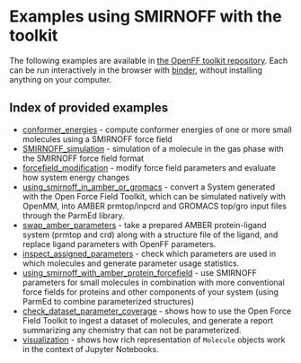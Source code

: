 # Examples using SMIRNOFF with the toolkit

The following examples are available in [the OpenFF toolkit repository](https://github.com/openforcefield/openff-toolkit/tree/latest/examples). Each can be run interactively in the browser with [binder](https://mybinder.org/v2/gh/openforcefield/openforcefield/latest?filepath=%2Fexamples%2F), without installing anything on your computer.

## Index of provided examples

* [conformer_energies](https://github.com/openforcefield/openff-toolkit/tree/latest/examples/conformer_energies) - compute conformer energies of one or more small molecules using a SMIRNOFF force field
* [SMIRNOFF_simulation](https://github.com/openforcefield/openff-toolkit/tree/latest/examples/SMIRNOFF_simulation) - simulation of a molecule in the gas phase with the SMIRNOFF force field format
* [forcefield_modification](https://github.com/openforcefield/openff-toolkit/tree/latest/examples/forcefield_modification) - modify force field parameters and evaluate how system energy changes
* [using_smirnoff_in_amber_or_gromacs](https://github.com/openforcefield/openff-toolkit/tree/latest/examples/using_smirnoff_in_amber_or_gromacs) - convert a System generated with the Open Force Field Toolkit, which can be simulated natively with OpenMM, into AMBER prmtop/inpcrd and GROMACS top/gro input files through the ParmEd library.
* [swap_amber_parameters](https://github.com/openforcefield/openff-toolkit/tree/latest/examples/swap_amber_parameters) - take a prepared AMBER protein-ligand system (prmtop and crd) along with a structure file of the ligand, and replace ligand parameters with OpenFF parameters.
* [inspect_assigned_parameters](https://github.com/openforcefield/openff-toolkit/tree/latest/examples/inspect_assigned_parameters) - check which parameters are used in which molecules and generate parameter usage statistics.
* [using_smirnoff_with_amber_protein_forcefield](https://github.com/openforcefield/openff-toolkit/tree/latest/examples/using_smirnoff_with_amber_protein_forcefield) - use SMIRNOFF parameters for small molecules in combination with more conventional force fields for proteins and other components of your system (using ParmEd to combine parameterized structures)
* [check_dataset_parameter_coverage](https://github.com/openforcefield/openff-toolkit/tree/latest/examples/check_dataset_parameter_coverage) - shows how to use the Open Force Field Toolkit to ingest a dataset of molecules, and generate a report summarizing any chemistry that can not be parameterized.
* [visualization](https://github.com/openforcefield/openff-toolkit/tree/latest/examples/visualization) - shows how rich representation of `Molecule` objects work in the context of Jupyter Notebooks.
